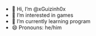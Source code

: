 - 👋 Hi, I’m @xGuizinh0x
- 👀 I’m interested in games
- 🌱 I’m currently learning program
- 😄 Pronouns: he/him


<!---
xGuizinh0x/xGuizinh0x is a ✨ special ✨ repository because its `README.md` (this file) appears on your GitHub profile.
You can click the Preview link to take a look at your changes.
--->
